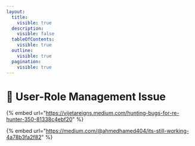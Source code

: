 ```yaml
---
layout:
  title:
    visible: true
  description:
    visible: false
  tableOfContents:
    visible: true
  outline:
    visible: true
  pagination:
    visible: true
---
```


# 🧻 User-Role Management Issue

{% embed url="https://vijetareigns.medium.com/hunting-bugs-for-re-hunter-350-81338c4ebf20" %}

{% embed url="https://medium.com/@ahmedhamed404/its-still-working-4a78b3fa2f82" %}
